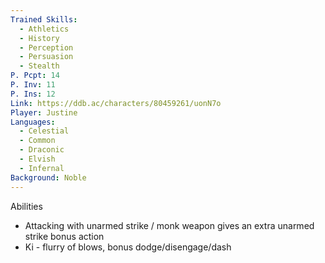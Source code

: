 ```yaml
---
Trained Skills:
  - Athletics
  - History
  - Perception
  - Persuasion
  - Stealth
P. Pcpt: 14
P. Inv: 11
P. Ins: 12
Link: https://ddb.ac/characters/80459261/uonN7o
Player: Justine
Languages:
  - Celestial
  - Common
  - Draconic
  - Elvish
  - Infernal
Background: Noble
---
```

Abilities

- Attacking with unarmed strike / monk weapon gives an extra unarmed strike bonus action
- Ki - flurry of blows, bonus dodge/disengage/dash